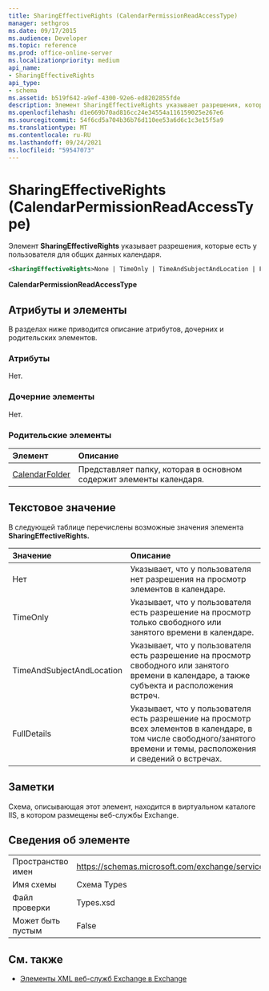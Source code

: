 ```yaml
---
title: SharingEffectiveRights (CalendarPermissionReadAccessType)
manager: sethgros
ms.date: 09/17/2015
ms.audience: Developer
ms.topic: reference
ms.prod: office-online-server
ms.localizationpriority: medium
api_name:
- SharingEffectiveRights
api_type:
- schema
ms.assetid: b519f642-a9ef-4300-92e6-ed8202855fde
description: Элемент SharingEffectiveRights указывает разрешения, которые есть у пользователя для общих данных календаря.
ms.openlocfilehash: d1e669b70ad816cc24e34554a116159025e267e6
ms.sourcegitcommit: 54f6cd5a704b36b76d110ee53a6d6c1c3e15f5a9
ms.translationtype: MT
ms.contentlocale: ru-RU
ms.lasthandoff: 09/24/2021
ms.locfileid: "59547073"
---
```

# <a name="sharingeffectiverights-calendarpermissionreadaccesstype"></a>SharingEffectiveRights (CalendarPermissionReadAccessType)

Элемент **SharingEffectiveRights** указывает разрешения, которые есть у пользователя для общих данных календаря. 
  
```XML
<SharingEffectiveRights>None | TimeOnly | TimeAndSubjectAndLocation | FullDetails</SharingEffectiveRights>
```

 **CalendarPermissionReadAccessType**
## <a name="attributes-and-elements"></a>Атрибуты и элементы

В разделах ниже приводится описание атрибутов, дочерних и родительских элементов.
  
### <a name="attributes"></a>Атрибуты

Нет.
  
### <a name="child-elements"></a>Дочерние элементы

Нет.
  
### <a name="parent-elements"></a>Родительские элементы

|**Элемент**|**Описание**|
|:-----|:-----|
|[CalendarFolder](calendarfolder.md) <br/> |Представляет папку, которая в основном содержит элементы календаря.  <br/> |
   
## <a name="text-value"></a>Текстовое значение

В следующей таблице перечислены возможные значения элемента **SharingEffectiveRights.** 
  
|**Значение**|**Описание**|
|:-----|:-----|
|Нет  <br/> |Указывает, что у пользователя нет разрешения на просмотр элементов в календаре.  <br/> |
|TimeOnly  <br/> |Указывает, что у пользователя есть разрешение на просмотр только свободного или занятого времени в календаре.  <br/> |
|TimeAndSubjectAndLocation  <br/> |Указывает, что у пользователя есть разрешение на просмотр свободного или занятого времени в календаре, а также субъекта и расположения встреч.  <br/> |
|FullDetails  <br/> |Указывает, что у пользователя есть разрешение на просмотр всех элементов в календаре, в том числе свободного/занятого времени и темы, расположения и сведений о встречах.  <br/> |
   
## <a name="remarks"></a>Заметки

Схема, описывающая этот элемент, находится в виртуальном каталоге IIS, в котором размещены веб-службы Exchange.
  
## <a name="element-information"></a>Сведения об элементе

|||
|:-----|:-----|
|Пространство имен  <br/> |https://schemas.microsoft.com/exchange/services/2006/types  <br/> |
|Имя схемы  <br/> |Схема Types  <br/> |
|Файл проверки  <br/> |Types.xsd  <br/> |
|Может быть пустым  <br/> |False  <br/> |
   
## <a name="see-also"></a>См. также



- [Элементы XML веб-служб Exchange в Exchange](ews-xml-elements-in-exchange.md)

